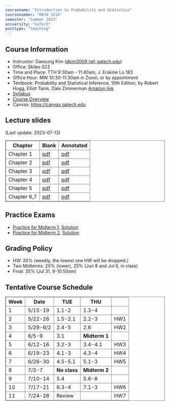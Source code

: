 ```yaml
---
coursename: "Introduction to Probability and Statistics"
coursenumber: "MATH 3215"
semester: "Summer 2023"
university: "GaTech"
posttype: "teaching"
---
```


## Course Information
- Instructor: Daesung Kim ([dkim3009 (at) gatech.edu](mailto:dkim3009@gatech.edu))
- Office: Skiles 023
- Time and Place: TTH 9:30am - 11:40am, J. Erskine Lo 183 
- Office Hour: MW 10:30-11:30am in Zoom, or by appointment 
- Textbook: Probability and Statistical Inference, 10th Edition, by Robert Hogg, Elliot Tanis, Dale Zimmerman [Amazon link](https://www.amazon.com/Probability-Statistical-Inference-10th-Robert/dp/013518939X/ref=sr_1_1?crid=39JDK8C3NXWKO&keywords=Probability+and+Statistical+Inference&qid=1683810320&s=books&sprefix=probability+and+statistical+inference%2Cstripbooks%2C67&sr=1-1)
- [Syllabus](syllabus.pdf)
- [Course Overview](m3215-overview.pdf)
- Canvas: https://canvas.gatech.edu

## Lecture slides
(Last update: 2023-07-13)

| Chapter     | Blank                         | Annotated                |
| -           | -                             | -                        |
| Chapter 1   | [pdf](m3215-chap1-blank.pdf)  | [pdf](m3215-chap1.pdf)   |
| Chapter 2   | [pdf](m3215-chap2-blank.pdf)  | [pdf](m3215-chap2-1.pdf) |
| Chapter 3   | [pdf](m3215-chap3-blank.pdf)  | [pdf](m3215-chap3-1.pdf) |
| Chapter 4   | [pdf](m3215-chap4-blank.pdf)  | [pdf](m3215-chap4.pdf)   |
| Chapter 5   | [pdf](m3215-chap5-blank.pdf)  | [pdf](m3215-chap5-1.pdf) |
| Chapter 6,7 | [pdf](m3215-chap67-blank.pdf) | [pdf](m3215-chap67.pdf)  |

## Practice Exams

- [Practice for Midterm 1](m3215-prexam1.pdf), [Solution](m3215-practice1-sol.pdf)
- [Practice for Midterm 2](m3215-prexam2.pdf), [Solution](m3215-prexam2-sol.pdf)

## Grading Policy

- HW: 20% (weekly, the lowest one HW will be dropped.)
- Two Midterms: 20% (lower), 25% (Jun 8 and Jul 6, in class)
- Final: 35% (Jul 31, 8-10:50am)

## Tentative Course Schedule
| Week  | Date           | TUE          | THU           |     |
| -     | -              | -            | -             | -   |
| 1     | 5/15-19        | 1.1-2        | 1.3-4         |     |
| 2     | 5/22-26        | 1.5-2.1      | 2.2-3         | HW1 |
| 3     | 5/29-6/2       | 2.4-5        | 2.6           | HW2 |
| 4     | 6/5-9          | 3.1          | **Midterm 1** |     |
| 5     | 6/12-16        | 3.2-3        | 3.4-4.1       | HW3 |
| 6     | 6/19-23        | 4.1-3        | 4.3-4         | HW4 |
| 7     | 6/26-30        | 4.5-5.1      | 5.1-3         | HW5 |
| 8     | 7/3-7          | **No class** | **Midterm 2** |     |
| 9     | 7/10-14        | 5.4          | 5.6-8         |     |
| 10    | 7/17-21        | 6.3-4        | 7.1-3         | HW6 |
| 11    | 7/24-28        | Review       |               | HW7 |

<style>
table, th, td {
  border: 1px solid #777;
  border-collapse: collapse;
}
</style>

